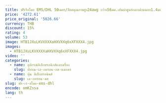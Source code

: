 ```yaml
---
title: ฟรีเรือโดย EMS/DHL 50เมตร/ล็อตคุณภาพสูง24awg กว้าง56มม.เส้นผ่าศูนย์กลางด้านนอก1.4มม.40P 12ลวด40P สายริบบิ้น
price: '4272.61'
price_original: '5026.66'
currency: THB
discount: 15%
rating: 4
volume: 53
image: HTB1JXuLKVXXXXaHXVXXq6xXFXXX4.jpg
images:
  - HTB1JXuLKVXXXXaHXVXXq6xXFXXX4.jpg
video: ''
categories:
  - name: อุปกรณ์อิเล็กทรอนิกส์และเครื่อง
    slug: ปกรณ-เล-กทรอน-กส-และเคร
  - name: หุ้น อิเล็กทรอนิคส์
    slug: เล-กทรอน-คส
slug: ฟร-เร-อโดย-ems-dhl
encode: omKZssa
lang: th
---
```

  